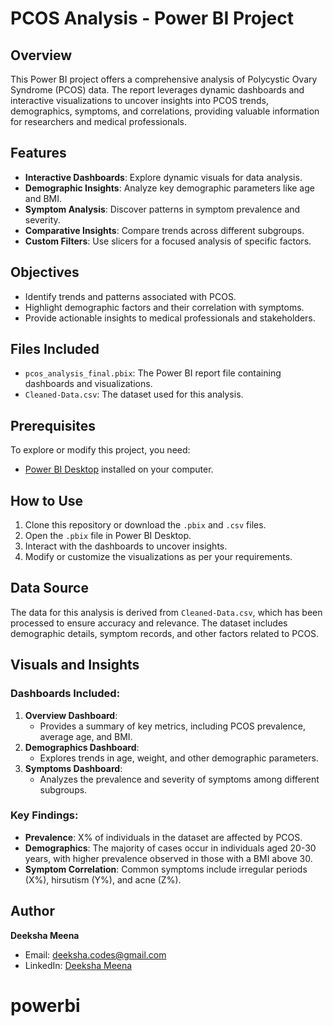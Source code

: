 # PCOS Analysis - Power BI Project

## Overview
This Power BI project offers a comprehensive analysis of Polycystic Ovary Syndrome (PCOS) data. The report leverages dynamic dashboards and interactive visualizations to uncover insights into PCOS trends, demographics, symptoms, and correlations, providing valuable information for researchers and medical professionals.

## Features
- **Interactive Dashboards**: Explore dynamic visuals for data analysis.
- **Demographic Insights**: Analyze key demographic parameters like age and BMI.
- **Symptom Analysis**: Discover patterns in symptom prevalence and severity.
- **Comparative Insights**: Compare trends across different subgroups.
- **Custom Filters**: Use slicers for a focused analysis of specific factors.

## Objectives
- Identify trends and patterns associated with PCOS.
- Highlight demographic factors and their correlation with symptoms.
- Provide actionable insights to medical professionals and stakeholders.

## Files Included
- `pcos_analysis_final.pbix`: The Power BI report file containing dashboards and visualizations.
- `Cleaned-Data.csv`: The dataset used for this analysis.

## Prerequisites
To explore or modify this project, you need:
- [Power BI Desktop](https://powerbi.microsoft.com/desktop/) installed on your computer.

## How to Use
1. Clone this repository or download the `.pbix` and `.csv` files.
2. Open the `.pbix` file in Power BI Desktop.
3. Interact with the dashboards to uncover insights.
4. Modify or customize the visualizations as per your requirements.

## Data Source
The data for this analysis is derived from `Cleaned-Data.csv`, which has been processed to ensure accuracy and relevance. The dataset includes demographic details, symptom records, and other factors related to PCOS.

## Visuals and Insights
### Dashboards Included:
1. **Overview Dashboard**:
   - Provides a summary of key metrics, including PCOS prevalence, average age, and BMI.
2. **Demographics Dashboard**:
   - Explores trends in age, weight, and other demographic parameters.
3. **Symptoms Dashboard**:
   - Analyzes the prevalence and severity of symptoms among different subgroups.

### Key Findings:
- **Prevalence**: X% of individuals in the dataset are affected by PCOS.
- **Demographics**: The majority of cases occur in individuals aged 20-30 years, with higher prevalence observed in those with a BMI above 30.
- **Symptom Correlation**: Common symptoms include irregular periods (X%), hirsutism (Y%), and acne (Z%).




## Author
**Deeksha Meena**
- Email: [deeksha.codes@gmail.com](mailto:deeksha.codes@gmail.com)
- LinkedIn: [Deeksha Meena](https://linkedin.com/in/deeksha-meena-7335b2340)




# powerbi
